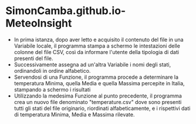# SimonCamba.github.io-MeteoInsight

* In prima istanza, dopo aver letto e acquisito il contenuto del file in una Variabile locale, il programma stampa a schermo le intestazioni delle colonne del file CSV, così da informare l'utente della tipologia di dati presenti del file.
* Successivamente assegna ad un'altra Variabile i nomi degli stati, ordinandoli in ordine alfabetico.
* Servendosi di una Funzione, il programma procede a determinare la temperatura Minima, quella Media e quella Massima percepite in Italia, stampando a schermo i risultati
* Utilizzando la medesima Funzione al punto precedente, il programma crea un nuovo file denominato "temperature.csv" dove sono presenti tutti gli stati del file originario, riordinati alfabeticamente, e i rispettivi dati di temperatura Minima, Media e Massima rilevate.
